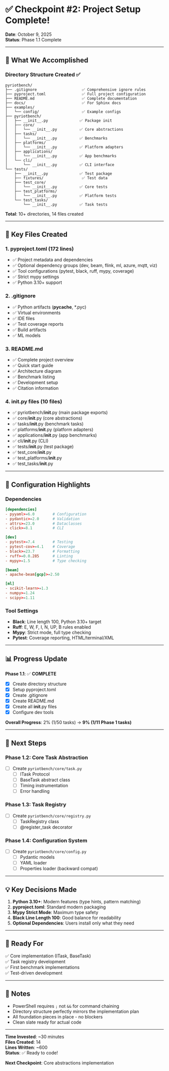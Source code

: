 # ✅ Checkpoint #2: Project Setup Complete!

**Date**: October 9, 2025  
**Status**: Phase 1.1 Complete

---

## 🎯 What We Accomplished

### Directory Structure Created ✅
```
pyriotbench/
├── .gitignore                    ✅ Comprehensive ignore rules
├── pyproject.toml                ✅ Full project configuration
├── README.md                     ✅ Complete documentation
├── docs/                         ✅ For Sphinx docs
├── examples/
│   └── config/                   ✅ Example configs
├── pyriotbench/
│   ├── __init__.py              ✅ Package init
│   ├── core/
│   │   └── __init__.py          ✅ Core abstractions
│   ├── tasks/
│   │   └── __init__.py          ✅ Benchmarks
│   ├── platforms/
│   │   └── __init__.py          ✅ Platform adapters
│   ├── applications/
│   │   └── __init__.py          ✅ App benchmarks
│   └── cli/
│       └── __init__.py          ✅ CLI interface
└── tests/
    ├── __init__.py              ✅ Test package
    ├── fixtures/                 ✅ Test data
    ├── test_core/
    │   └── __init__.py          ✅ Core tests
    ├── test_platforms/
    │   └── __init__.py          ✅ Platform tests
    └── test_tasks/
        └── __init__.py          ✅ Task tests
```

**Total**: 10+ directories, 14 files created

---

## 📄 Key Files Created

### 1. pyproject.toml (172 lines)
- ✅ Project metadata and dependencies
- ✅ Optional dependency groups (dev, beam, flink, ml, azure, mqtt, viz)
- ✅ Tool configurations (pytest, black, ruff, mypy, coverage)
- ✅ Strict mypy settings
- ✅ Python 3.10+ support

### 2. .gitignore
- ✅ Python artifacts (__pycache__, *.pyc)
- ✅ Virtual environments
- ✅ IDE files
- ✅ Test coverage reports
- ✅ Build artifacts
- ✅ ML models

### 3. README.md
- ✅ Complete project overview
- ✅ Quick start guide
- ✅ Architecture diagram
- ✅ Benchmark listing
- ✅ Development setup
- ✅ Citation information

### 4. __init__.py files (10 files)
- ✅ pyriotbench/__init__.py (main package exports)
- ✅ core/__init__.py (core abstractions)
- ✅ tasks/__init__.py (benchmark tasks)
- ✅ platforms/__init__.py (platform adapters)
- ✅ applications/__init__.py (app benchmarks)
- ✅ cli/__init__.py (CLI)
- ✅ tests/__init__.py (test package)
- ✅ test_core/__init__.py
- ✅ test_platforms/__init__.py
- ✅ test_tasks/__init__.py

---

## 🔧 Configuration Highlights

### Dependencies
```toml
[dependencies]
- pyyaml>=6.0        # Configuration
- pydantic>=2.0      # Validation
- attrs>=23.0        # Dataclasses
- click>=8.1         # CLI

[dev]
- pytest>=7.4        # Testing
- pytest-cov>=4.1    # Coverage
- black>=23.7        # Formatting
- ruff>=0.0.285      # Linting
- mypy>=1.5          # Type checking

[beam]
- apache-beam[gcp]>=2.50

[ml]
- scikit-learn>=1.3
- numpy>=1.24
- scipy>=1.11
```

### Tool Settings
- **Black**: Line length 100, Python 3.10+ target
- **Ruff**: E, W, F, I, N, UP, B rules enabled
- **Mypy**: Strict mode, full type checking
- **Pytest**: Coverage reporting, HTML/terminal/XML

---

## 📊 Progress Update

**Phase 1.1**: ✅ **COMPLETE**
- [x] Create directory structure
- [x] Setup pyproject.toml
- [x] Create .gitignore
- [x] Create README.md
- [x] Create all __init__.py files
- [x] Configure dev tools

**Overall Progress**: 2% (1/50 tasks) → **9% (1/11 Phase 1 tasks)**

---

## 🎯 Next Steps

### Phase 1.2: Core Task Abstraction
- [ ] Create `pyriotbench/core/task.py`
  - [ ] ITask Protocol
  - [ ] BaseTask abstract class
  - [ ] Timing instrumentation
  - [ ] Error handling

### Phase 1.3: Task Registry
- [ ] Create `pyriotbench/core/registry.py`
  - [ ] TaskRegistry class
  - [ ] @register_task decorator

### Phase 1.4: Configuration System
- [ ] Create `pyriotbench/core/config.py`
  - [ ] Pydantic models
  - [ ] YAML loader
  - [ ] Properties loader (backward compat)

---

## 💡 Key Decisions Made

1. **Python 3.10+**: Modern features (type hints, pattern matching)
2. **pyproject.toml**: Standard modern packaging
3. **Mypy Strict Mode**: Maximum type safety
4. **Black Line Length 100**: Good balance for readability
5. **Optional Dependencies**: Users install only what they need

---

## 🚀 Ready For

✅ Core implementation (ITask, BaseTask)  
✅ Task registry development  
✅ First benchmark implementations  
✅ Test-driven development

---

## 📝 Notes

- PowerShell requires `;` not `&&` for command chaining
- Directory structure perfectly mirrors the implementation plan
- All foundation pieces in place - no blockers
- Clean slate ready for actual code

---

**Time Invested**: ~30 minutes  
**Files Created**: 14  
**Lines Written**: ~600  
**Status**: ✅ Ready to code!

**Next Checkpoint**: Core abstractions implementation
